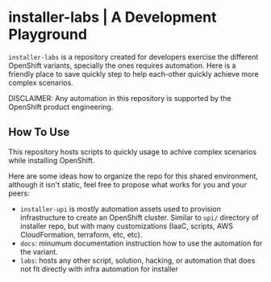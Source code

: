 # installer-labs | A Development Playground

`installer-labs` is a repository created for developers exercise the different
OpenShift variants, specially the ones requires automation. Here is a friendly
place to save quickly step to help each-other quickly achieve more complex scenarios.

DISCLAIMER: Any automation in this repository is supported by the OpenShift product engineering.

## How To Use

This repository hosts scripts to quickly usage to achive complex scenarios while installing OpenShift.

Here are some ideas how to organize the repo for this shared environment, although it isn't static,
feel free to propose what works for you and your peers:

- `installer-upi` is mostly automation assets used to provision infrastructure to create an OpenShift cluster. Similar to `upi/` directory of installer repo, but with many customizations (IaaC, scripts, AWS CloudFormation, terraform, etc, etc).
- `docs`: minumum documentation instruction how to use the automation for the variant.
- `labs`: hosts any other script, solution, hacking, or automation that does not fit directly with infra automation for installer


